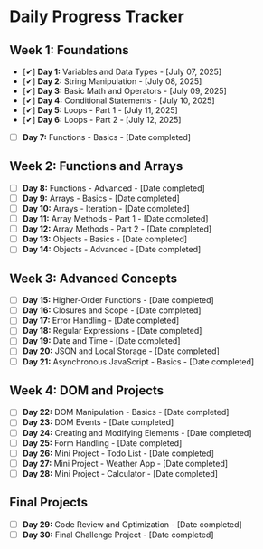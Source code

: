 # Daily Progress Tracker

## Week 1: Foundations

- [✔] **Day 1:** Variables and Data Types - [July 07, 2025]
- [✔] **Day 2:** String Manipulation - [July 08, 2025]
- [✔] **Day 3:** Basic Math and Operators - [July 09, 2025]
- [✔] **Day 4:** Conditional Statements - [July 10, 2025]
- [✔] **Day 5:** Loops - Part 1 - [July 11, 2025]
- [✔] **Day 6:** Loops - Part 2 - [July 12, 2025]
- [ ] **Day 7:** Functions - Basics - [Date completed]

## Week 2: Functions and Arrays

- [ ] **Day 8:** Functions - Advanced - [Date completed]
- [ ] **Day 9:** Arrays - Basics - [Date completed]
- [ ] **Day 10:** Arrays - Iteration - [Date completed]
- [ ] **Day 11:** Array Methods - Part 1 - [Date completed]
- [ ] **Day 12:** Array Methods - Part 2 - [Date completed]
- [ ] **Day 13:** Objects - Basics - [Date completed]
- [ ] **Day 14:** Objects - Advanced - [Date completed]

## Week 3: Advanced Concepts

- [ ] **Day 15:** Higher-Order Functions - [Date completed]
- [ ] **Day 16:** Closures and Scope - [Date completed]
- [ ] **Day 17:** Error Handling - [Date completed]
- [ ] **Day 18:** Regular Expressions - [Date completed]
- [ ] **Day 19:** Date and Time - [Date completed]
- [ ] **Day 20:** JSON and Local Storage - [Date completed]
- [ ] **Day 21:** Asynchronous JavaScript - Basics - [Date completed]

## Week 4: DOM and Projects

- [ ] **Day 22:** DOM Manipulation - Basics - [Date completed]
- [ ] **Day 23:** DOM Events - [Date completed]
- [ ] **Day 24:** Creating and Modifying Elements - [Date completed]
- [ ] **Day 25:** Form Handling - [Date completed]
- [ ] **Day 26:** Mini Project - Todo List - [Date completed]
- [ ] **Day 27:** Mini Project - Weather App - [Date completed]
- [ ] **Day 28:** Mini Project - Calculator - [Date completed]

## Final Projects

- [ ] **Day 29:** Code Review and Optimization - [Date completed]
- [ ] **Day 30:** Final Challenge Project - [Date completed]
